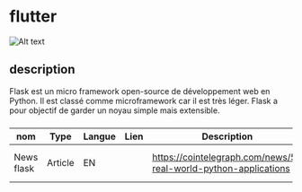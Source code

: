 # flutter

![Alt text](https://flask.palletsprojects.com/en/3.0.x/_images/flask-horizontal.png)


## description 
Flask est un micro framework open-source de développement web en Python. Il est classé comme microframework car il est très léger. Flask a pour objectif de garder un noyau simple mais extensible.
### 

| **nom** | **Type** | **Langue** | **Lien** | **Description** | **Tags** | **Note** | 
|---------|----------|------------|----------|-----------------|----------|----------|
|News flask| Article |EN||https://cointelegraph.com/news/5-real-world-python-applications|nouveauté python flask|python|0/5|
